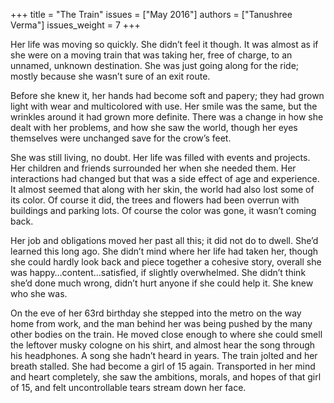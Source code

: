 +++
title = "The Train"
issues = ["May 2016"]
authors = ["Tanushree Verma"]
issues_weight = 7
+++

Her life was moving so quickly. She didn’t feel it though. It was almost as if she were on a moving train that was taking her, free of charge, to an unnamed, unknown destination. She was just going along for the ride; mostly because she wasn’t sure of an exit route.

Before she knew it, her hands had become soft and papery; they had grown light with wear and multicolored with use. Her smile was the same, but the wrinkles around it had grown more definite. There was a change in how she dealt with her problems, and how she saw the world, though her eyes themselves were unchanged save for the crow’s feet.

She was still living, no doubt. Her life was filled with events and projects. Her children and friends surrounded her when she needed them. Her interactions had changed but that was a side effect of age and experience. It almost seemed that along with her skin, the world had also lost some of its color. Of course it did, the trees and flowers had been overrun with buildings and parking lots. Of course the color was gone, it wasn’t coming back.

Her job and obligations moved her past all this; it did not do to dwell. She’d learned this long ago. She didn’t mind where her life had taken her, though she could hardly look back and piece together a cohesive story, overall she was happy…content…satisfied, if slightly overwhelmed. She didn’t think she’d done much wrong, didn’t hurt anyone if she could help it. She knew who she was.

On the eve of her 63rd birthday she stepped into the metro on the way home from work, and the man behind her was being pushed by the many other bodies on the train. He moved close enough to where she could smell the leftover musky cologne on his shirt, and almost hear the song through his headphones. A song she hadn’t heard in years. The train jolted and her breath stalled. She had become a girl of 15 again. Transported in her mind and heart completely, she saw the ambitions, morals, and hopes of that girl of 15, and felt uncontrollable tears stream down her face.
